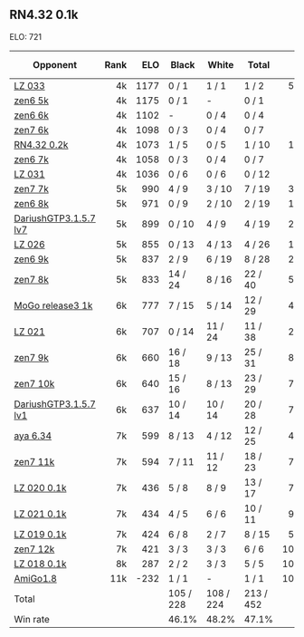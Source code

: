 ## RN4.32 0.1k ##

ELO: 721

Opponent | Rank | ELO | Black | White | Total | Win rate
---------|-----:|----:|-------|-------|-------|-------:
[LZ 033](LZ%20033.md) | 4k | 1177 | 0 / 1 | 1 / 1 | 1 / 2 | 50.0%
[zen6 5k](zen6%205k.md) | 4k | 1175 | 0 / 1 | - | 0 / 1 | 0.0%
[zen6 6k](zen6%206k.md) | 4k | 1102 | - | 0 / 4 | 0 / 4 | 0.0%
[zen7 6k](zen7%206k.md) | 4k | 1098 | 0 / 3 | 0 / 4 | 0 / 7 | 0.0%
[RN4.32 0.2k](RN4.32%200.2k.md) | 4k | 1073 | 1 / 5 | 0 / 5 | 1 / 10 | 10.0%
[zen6 7k](zen6%207k.md) | 4k | 1058 | 0 / 3 | 0 / 4 | 0 / 7 | 0.0%
[LZ 031](LZ%20031.md) | 4k | 1036 | 0 / 6 | 0 / 6 | 0 / 12 | 0.0%
[zen7 7k](zen7%207k.md) | 5k | 990 | 4 / 9 | 3 / 10 | 7 / 19 | 36.8%
[zen6 8k](zen6%208k.md) | 5k | 971 | 0 / 9 | 2 / 10 | 2 / 19 | 10.5%
[DariushGTP3.1.5.7 lv7](DariushGTP3.1.5.7%20lv7.md) | 5k | 899 | 0 / 10 | 4 / 9 | 4 / 19 | 21.1%
[LZ 026](LZ%20026.md) | 5k | 855 | 0 / 13 | 4 / 13 | 4 / 26 | 15.4%
[zen6 9k](zen6%209k.md) | 5k | 837 | 2 / 9 | 6 / 19 | 8 / 28 | 28.6%
[zen7 8k](zen7%208k.md) | 5k | 833 | 14 / 24 | 8 / 16 | 22 / 40 | 55.0%
[MoGo release3 1k](MoGo%20release3%201k.md) | 6k | 777 | 7 / 15 | 5 / 14 | 12 / 29 | 41.4%
[LZ 021](LZ%20021.md) | 6k | 707 | 0 / 14 | 11 / 24 | 11 / 38 | 28.9%
[zen7 9k](zen7%209k.md) | 6k | 660 | 16 / 18 | 9 / 13 | 25 / 31 | 80.6%
[zen7 10k](zen7%2010k.md) | 6k | 640 | 15 / 16 | 8 / 13 | 23 / 29 | 79.3%
[DariushGTP3.1.5.7 lv1](DariushGTP3.1.5.7%20lv1.md) | 6k | 637 | 10 / 14 | 10 / 14 | 20 / 28 | 71.4%
[aya 6.34](aya%206.34.md) | 7k | 599 | 8 / 13 | 4 / 12 | 12 / 25 | 48.0%
[zen7 11k](zen7%2011k.md) | 7k | 594 | 7 / 11 | 11 / 12 | 18 / 23 | 78.3%
[LZ 020 0.1k](LZ%20020%200.1k.md) | 7k | 436 | 5 / 8 | 8 / 9 | 13 / 17 | 76.5%
[LZ 021 0.1k](LZ%20021%200.1k.md) | 7k | 434 | 4 / 5 | 6 / 6 | 10 / 11 | 90.9%
[LZ 019 0.1k](LZ%20019%200.1k.md) | 7k | 424 | 6 / 8 | 2 / 7 | 8 / 15 | 53.3%
[zen7 12k](zen7%2012k.md) | 7k | 421 | 3 / 3 | 3 / 3 | 6 / 6 | 100.0%
[LZ 018 0.1k](LZ%20018%200.1k.md) | 8k | 287 | 2 / 2 | 3 / 3 | 5 / 5 | 100.0%
[AmiGo1.8](AmiGo1.8.md) | 11k | -232 | 1 / 1 | - | 1 / 1 | 100.0%
Total | | | 105 / 228 | 108 / 224 | 213 / 452 | 
Win rate| | | 46.1% | 48.2% | 47.1% | 
